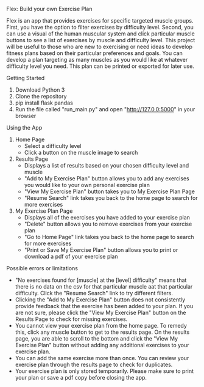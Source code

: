 Flex: Build your own Exercise Plan

Flex is an app that provides exercises for specific targeted muscle groups. First, you have the option to filter exercises by difficulty level. Second, you can use a visual of the human muscular system and click particular muscle buttons to see a list of exercises by muscle and difficulty level. This project will be useful to those who are new to exercising or need ideas to develop fitness plans based on their particular preferences and goals. You can develop a plan targeting as many muscles as you would like at whatever difficulty level you need. This plan can be printed or exported for later use. 

Getting Started
1. Download Python 3
2. Clone the repository
3. pip install flask pandas
4. Run the file called "run_main.py" and open "http://127.0.0:5000" in your browser

Using the App
1. Home Page
   - Select a difficulty level
   - Click a button on the muscle image to search
2. Results Page
   - Displays a list of results based on your chosen difficulty   level and muscle
   - "Add to My Exercise Plan" button allows you to add any exercises you would like to your own personal exercise plan
   - "View My Exercise Plan" button takes you to My Exercise Plan Page
   - "Resume Search" link takes you back to the home page to search for more exercises
3. My Exercise Plan Page
   -  Displays all of the exercises you have added to your exercise plan
   - "Delete" button allows you to remove exercises from your exercise plan
   - "Go to Home Page" link takes you back to the home page to search for more exercises
   - "Print or Save My Exercise Plan" button allows you to print or download a pdf of your exercise plan

Possible errors or limitations
- "No exercises found for [muscle] at the [level] difficulty" means that there is no data on the csv for that particular muscle aat that particular difficulty. Click the "Resume Search" link to try different filters.
- Clicking the "Add to My Exercise Plan" button does not consistently provide feedback that the exercise has been added to your plan. If you are not sure, please click the "View My Exercise Plan" button on the Results Page to check for missing exercises.
- You cannot view your exercise plan from the home page. To remedy this, click any muscle button to get to the results page. On the results page, you are able to scroll to the bottom and click the "View My Exercise Plan" button without adding any additional exercises to your exercise plan. 
- You can add the same exercise more than once. You can review your exercise plan through the results page to check for duplicates.
- Your exercise plan is only stored temporarily. Please make sure to print your plan or save a pdf copy before closing the app.